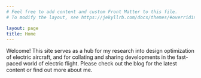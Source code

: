 ```yaml
---
# Feel free to add content and custom Front Matter to this file.
# To modify the layout, see https://jekyllrb.com/docs/themes/#overriding-theme-defaults

layout: page
title: Home
---
```


Welcome! This site serves as a hub for my research into design optimization of electric aircraft, and for collating and sharing developments in the fast-paced world of electric flight. Please check out the blog for the latest content or find out more about me.